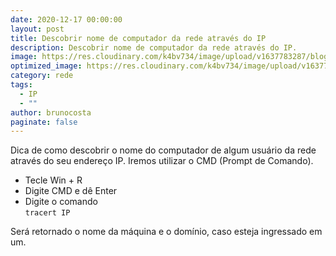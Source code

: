 ```yaml
---
date: 2020-12-17 00:00:00
layout: post
title: Descobrir nome de computador da rede através do IP
description: Descobrir nome de computador da rede através do IP.
image: https://res.cloudinary.com/k4bv734/image/upload/v1637783287/blog/ip_otm3se.jpg
optimized_image: https://res.cloudinary.com/k4bv734/image/upload/v1637783287/blog/ip_optimized_jwhl2e.jpg
category: rede
tags:
  - IP
  - ""
author: brunocosta
paginate: false
---
```

Dica de como descobrir o nome do computador de algum usuário da rede através do seu endereço IP. Iremos utilizar o CMD (Prompt de Comando).
* Tecle Win + R
* Digite CMD e dê Enter
* Digite o comando  
`tracert IP`


Será retornado o nome da máquina e o domínio, caso esteja ingressado em um.